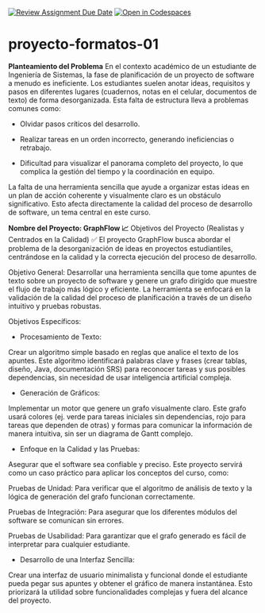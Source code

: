 [![Review Assignment Due Date](https://classroom.github.com/assets/deadline-readme-button-22041afd0340ce965d47ae6ef1cefeee28c7c493a6346c4f15d667ab976d596c.svg)](https://classroom.github.com/a/MY42XFMk)
[![Open in Codespaces](https://classroom.github.com/assets/launch-codespace-2972f46106e565e64193e422d61a12cf1da4916b45550586e14ef0a7c637dd04.svg)](https://classroom.github.com/open-in-codespaces?assignment_repo_id=20055762)
# proyecto-formatos-01

**Planteamiento del Problema**
En el contexto académico de un estudiante de Ingeniería de Sistemas, la fase de planificación de un proyecto de software a menudo es ineficiente. Los estudiantes suelen anotar ideas, requisitos y pasos en diferentes lugares (cuadernos, notas en el celular, documentos de texto) de forma desorganizada. Esta falta de estructura lleva a problemas comunes como:

- Olvidar pasos críticos del desarrollo.

- Realizar tareas en un orden incorrecto, generando ineficiencias o retrabajo.

- Dificultad para visualizar el panorama completo del proyecto, lo que complica la gestión del tiempo y la coordinación en equipo.

La falta de una herramienta sencilla que ayude a organizar estas ideas en un plan de acción coherente y visualmente claro es un obstáculo significativo. Esto afecta directamente la calidad del proceso de desarrollo de software, un tema central en este curso.


**Nombre del Proyecto: GraphFlow 📈**
Objetivos del Proyecto (Realistas y Centrados en la Calidad) ✅
El proyecto GraphFlow busca abordar el problema de la desorganización de ideas en proyectos estudiantiles, centrándose en la calidad y la correcta ejecución del proceso de desarrollo.

Objetivo General:
Desarrollar una herramienta sencilla que tome apuntes de texto sobre un proyecto de software y genere un grafo dirigido que muestre el flujo de trabajo más lógico y eficiente. La herramienta se enfocará en la validación de la calidad del proceso de planificación a través de un diseño intuitivo y pruebas robustas.

Objetivos Específicos:
- Procesamiento de Texto:

Crear un algoritmo simple basado en reglas que analice el texto de los apuntes. Este algoritmo identificará palabras clave y frases (crear tablas, diseño, Java, documentación SRS) para reconocer tareas y sus posibles dependencias, sin necesidad de usar inteligencia artificial compleja.

- Generación de Gráficos:

Implementar un motor que genere un grafo visualmente claro. Este grafo usará colores (ej. verde para tareas iniciales sin dependencias, rojo para tareas que dependen de otras) y formas para comunicar la información de manera intuitiva, sin ser un diagrama de Gantt complejo.

- Enfoque en la Calidad y las Pruebas:

Asegurar que el software sea confiable y preciso. Este proyecto servirá como un caso práctico para aplicar los conceptos del curso, como:

Pruebas de Unidad: Para verificar que el algoritmo de análisis de texto y la lógica de generación del grafo funcionan correctamente.

Pruebas de Integración: Para asegurar que los diferentes módulos del software se comunican sin errores.

Pruebas de Usabilidad: Para garantizar que el grafo generado es fácil de interpretar para cualquier estudiante.

- Desarrollo de una Interfaz Sencilla:

Crear una interfaz de usuario minimalista y funcional donde el estudiante pueda pegar sus apuntes y obtener el gráfico de manera instantánea. Esto priorizará la utilidad sobre funcionalidades complejas y fuera del alcance del proyecto.
